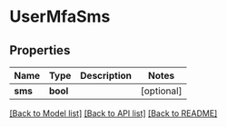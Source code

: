# UserMfaSms

## Properties
Name | Type | Description | Notes
------------ | ------------- | ------------- | -------------
**sms** | **bool** |  | [optional] 

[[Back to Model list]](../../README.md#documentation-for-models) [[Back to API list]](../../README.md#documentation-for-api-endpoints) [[Back to README]](../../README.md)

